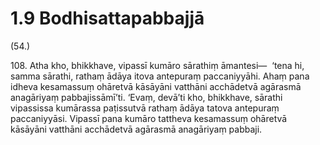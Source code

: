 

# 1.9 Bodhisattapabbajjā



(54.)

108\. Atha kho, bhikkhave, vipassī kumāro sārathiṃ āmantesi—  ‘tena hi, samma sārathi, rathaṃ ādāya itova antepuraṃ paccaniyyāhi. Ahaṃ pana idheva kesamassuṃ ohāretvā kāsāyāni vatthāni acchādetvā agārasmā anagāriyaṃ pabbajissāmī’ti. ‘Evaṃ, devā’ti kho, bhikkhave, sārathi vipassissa kumārassa paṭissutvā rathaṃ ādāya tatova antepuraṃ paccaniyyāsi. Vipassī pana kumāro tattheva kesamassuṃ ohāretvā kāsāyāni vatthāni acchādetvā agārasmā anagāriyaṃ pabbaji.



